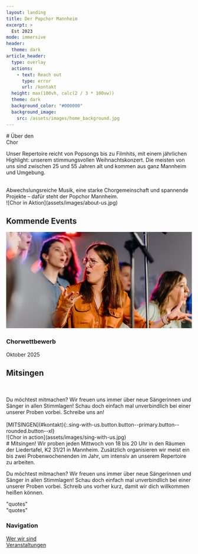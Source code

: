 ```yaml
---
layout: landing
title: Der Popchor Mannheim
excerpt: >
  Est 2023
mode: immersive
header:
  theme: dark
article_header:
  type: overlay
  actions:
    - text: Reach out
      type: error
      url: /kontakt
  height: max(100vh, calc(2 / 3 * 100vw))
  theme: dark
  background_color: "#000000"
  background_image:
    src: /assets/images/home_background.jpg
---
```


<div markdown="1" id="about-us" class="about-us hero">
# Über den <br/> Chor

Unser Repertoire reicht von Popsongs bis zu Filmhits, mit einem jährlichen Highlight: unserem stimmungsvollen Weihnachtskonzert. Die meisten von uns sind zwischen 25 und 55 Jahren alt und kommen aus ganz Mannheim und Umgebung.

</div>
<div class="gradient grid ueber-uns-1">
<div markdown="1" class="cell cell--12 cell--lg-4">
<br/>
Abwechslungsreiche Musik, eine starke Chorgemeinschaft und spannende Projekte – dafür steht der Popchor Mannheim.
</div>

<div markdown="1" class="cell cell--12 cell--lg-8">
![Chor in Aktion](assets/images/about-us.jpg)
</div>
</div>

<div markdown="1" class="upcoming-events grid">
<div markdown="1" class="cell cell--12 cell--lg-6">

## Kommende Events

![Stimmung machen](assets/images/upcoming-events.jpg)

### Chorwettbewerb
Oktober 2025

</div>

<div markdown="1" class="cell cell--12 cell--lg-6">

## Mitsingen

<br/>
<br/>
Du möchtest mitmachen? Wir freuen uns immer über neue Sängerinnen und Sänger in allen Stimmlagen! Schau doch einfach mal unverbindlich bei einer unserer Proben vorbei. Schreibe uns an!
<br/>
<br/>
[MITSINGEN](#kontakt){:.sing-with-us.button.button--primary.button--rounded.button--xl}

</div>
</div>

<div markdown="1" class="gradient grid sing-with-us">
<div markdown="1" class="cell cell--12 cell--lg-6">
![Chor in action](assets/images/sing-with-us.jpg)
</div>

<div markdown="1" class="cell cell--12 cell--lg-6">
# Mitsingen!
Wir proben jeden Mittwoch von 18 bis 20 Uhr in den Räumen der Liedertafel, K2 31/21 in Mannheim. Zusätzlich organisieren wir meist ein bis zwei Probenwochenenden im Jahr, um intensiv an unserem Repertoire zu arbeiten.

Du möchtest mitmachen? Wir freuen uns immer über neue Sängerinnen und Sänger in allen Stimmlagen! Schau doch einfach mal unverbindlich bei einer unserer Proben vorbei. Schreib uns vorher kurz, damit wir dich willkommen heißen können.
</div>
</div>

<div markdown="1" class="white-page two-column-layout">
<div markdown="1" class="column-1">
  <!-- image christina-->
</div>

<div markdown="1" class="column-2">
"quotes"
</div>
<div markdown="1" class="column-1">
  <!-- image carsten-->
</div>

<div markdown="1" class="column-2">
"quotes"
</div>

</div>

<div markdown="1" class="gradient two-column-layout">

### Navigation

[Wer wir sind](#über-den-chor)  
[Veranstaltungen](#foo)

</div>